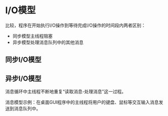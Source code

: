 # I/O模型

比较，程序在开始执行I/O操作到等待完成I/O操作的时间段内两者区别：

- 同步模型主线程阻塞
- 异步模型处理消息队列中的其他消息

## 同步I/O模型

## 异步I/O模型

消息循环中主线程不断地重复“读取消息-处理消息”这一过程。

消息模型示例：在桌面GUI程序中的主线程将用户的键盘、鼠标等交互输入消息发送到消息队列中。